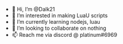 - 👋 Hi, I’m @Dalk21
- 👀 I’m interested in making LuaU scripts
- 🌱 I’m currently learning nodejs, luau
- 💞️ I’m looking to collaborate on nothing
- 📫 Reach me via discord @ platinum#6969

<!---
Dalk21/Dalk21 is a ✨ special ✨ repository because its `README.md` (this file) appears on your GitHub profile.
You can click the Preview link to take a look at your changes.
--->

